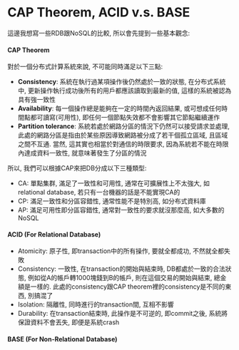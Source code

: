 # CAP Theorem, ACID v.s. BASE

這邊我想寫一些RDB跟NoSQL的比較, 所以會先提到一些基本觀念:

#### CAP Theorem

對於一個分布式計算系統來說, 不可能同時滿足以下三點:

* **Consistency**: 系統在執行過某項操作後仍然處於一致的狀態, 在分布式系統中, 更新操作執行成功後所有的用戶都應該讀取到最新的值, 這樣的系統被認為具有強一致性
* **Availability**: 每一個操作總是能夠在一定的時間內返回結果, 或可想成任何時間點都可讀寫\(可用性\), 即任何一個節點失效都不會影響其它節點繼續運作
* **Partition tolerance**: 系統若處於網路分區的情況下仍然可以接受請求並處理, 此處的網路分區是指由於某些原因導致網路被分成了若干個孤立區域, 且區域之間不互通. 當然, 這其實也相當於對通信的時限要求, 因為系統若不能在時限內達成資料一致性, 就意味著發生了分區的情況

所以, 我們可以根據CAP來把DB分成以下三種類型:

* CA: 單點集群, 滿足了一致性和可用性, 通常在可擴展性上不太強大, 如relational database, 若只有一台機器的話是不能實現CA的
* CP: 滿足一致性和分區容錯性, 通常性能不是特別高, 如分布式資料庫
* AP: 滿足可用性即分區容錯性, 通常對一致性的要求就沒那麼高, 如大多數的NoSQL

#### ACID \(For Relational Database\)

* Atomicity: 原子性, 即transaction中的所有操作, 要就全都成功, 不然就全都失敗
* Consistency: 一致性, 在transaction的開始與結束時, DB都處於一致的合法狀態, 例如從A的帳戶轉1000塊錢到B的帳戶, 則在這個交易的開始與結束, 總金額是一樣的. 此處的consistency跟CAP theorem裡的consistency是不同的東西, 別搞混了
* Isolation: 隔離性, 同時進行的transaction間, 互相不影響
* Durability: 在transaction結束時, 此操作是不可逆的, 即commit之後, 系統將保證資料不會丟失, 即便是系統crash

#### BASE \(For Non-Relational Database\)



